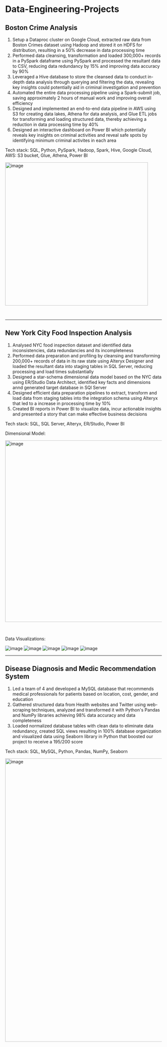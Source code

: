 # Data-Engineering-Projects


**Boston Crime Analysis**
---------------------------------------------------------------------------------------------------------

1. Setup a Dataproc cluster on Google Cloud, extracted raw data from Boston Crimes dataset using Hadoop and stored it on HDFS for distribution, resulting in a 50% decrease in data processing time
2. Performed data cleansing, transformation and loaded 300,000+ records in a PySpark dataframe using PySpark and processed the resultant data to CSV, reducing data redundancy by 15% and improving data accuracy by 90%
3. Leveraged a Hive database to store the cleansed data to conduct in-depth data analysis through querying and filtering the data, revealing key insights could potentially aid in criminal investigation and prevention
4. Automated the entire data processing pipeline using a Spark-submit job, saving approximately 2 hours of manual work and improving overall efficiency
5. Designed and implemented an end-to-end data pipeline in AWS using S3 for creating data lakes, Athena for data analysis, and Glue ETL jobs for transforming and loading structured data, thereby achieving a reduction in data processing time by 40%
6. Designed an interactive dashboard on Power BI which potentially reveals key insights on criminal activities and reveal safe spots by identifying minimum criminal activites in each area

Tech stack: SQL, Python, PySpark, Hadoop, Spark, Hive, Google Cloud, AWS: S3 bucket, Glue, Athena, Power BI

<img width="459" alt="image" src="https://user-images.githubusercontent.com/113409553/222876549-1126fba0-cd12-461c-ba7c-d739581fca55.png">
<p><br></p>

____________________________________________________________________________________________________________________________________________________________________

**New York City Food Inspection Analysis**
------------------------------------------------------------------------------------------------------------

1. Analysed NYC food inspection dataset and identified data inconsistencies, data redundancies and its incompleteness
2. Performed data preparation and profiling by cleansing and transforming 200,000+ records of data in its raw state using Alteryx Designer and loaded the resultant data into staging tables in SQL Server, reducing processing and load times substantially
3. Designed a star-schema dimensional data model based on the NYC data using ER/Studio Data Architect, identified key facts and dimensions annd generated target database in SQl Server
4. Designed efficient data preparation pipelines to extract, transform and load data from staging tables into the integration schema using Alteryx that led to a increase in processing time by 10%
5. Created BI reports in Power BI to visualize data, incur actionable insights and presented a story that can make effective business decisions

Tech stack: SQL, SQL Server, Alteryx, ER/Studio, Power BI

Dimensional Model:

<img width="582" alt="image" src="https://user-images.githubusercontent.com/113409553/222928900-364e32e7-03f3-4743-abbd-20e470ce6ec3.png">
<p><br></p>
Data Visualizations:

![image](https://user-images.githubusercontent.com/113409553/222928966-d74c8c10-b8d4-4db4-a725-057dd23797d1.png)
![image](https://user-images.githubusercontent.com/113409553/222928972-2c7c76e4-8f41-4b8e-91e7-95848e6b612c.png)
![image](https://user-images.githubusercontent.com/113409553/222928979-29455486-2a4e-407d-86f3-815764dfc50b.png)
![image](https://user-images.githubusercontent.com/113409553/222928992-68e4ecee-63ee-44f4-889a-3217660a17c4.png)
![image](https://user-images.githubusercontent.com/113409553/222929007-fc849a2b-fe25-4a58-b2d8-f88b83af0f1b.png)



____________________________________________________________________________________________________________________________________________________________________

**Disease Diagnosis and Medic Recommendation System**
----------------------------------------------------------------------------------------------------------------

1. Led a team of 4 and developed a MySQL database that recommends medical professionals for patients based on location, cost, gender, and education
2. Gathered structured data from Health websites and Twitter using web-scraping techniques, analyzed and transformed it with Python's Pandas and NumPy libraries achieving 98% data accuracy and data completeness
3. Loaded normalized database tables with clean data to eliminate data redundancy, created SQL views resulting in 100% database organization and visualized data using Seaborn library in Python that boosted our project to receive a 195/200 score

Tech stack: SQL, MySQL, Python, Pandas, NumPy, Seaborn

<img width="908" alt="image" src="https://user-images.githubusercontent.com/113409553/222876786-3566c2e5-8d45-4603-8fe0-ccaea1ce952e.png">
<p><br></p>





































